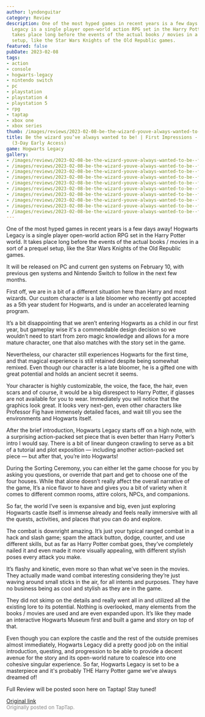 ```yaml
---
author: lyndonguitar
category: Review
description: One of the most hyped games in recent years is a few days away! Hogwarts
  Legacy is a single player open-world action RPG set in the Harry Potter world. It
  takes place long before the events of the actual books / movies in a sort of a prequel
  setup, like the Star Wars Knights of the Old Republic games.
featured: false
pubDate: 2023-02-08
tags:
- action
- console
- hogwarts-legacy
- nintendo switch
- pc
- playstation
- playstation 4
- playstation 5
- rpg
- taptap
- xbox one
- xbox series
thumb: /images/reviews/2023-02-08-be-the-wizard-youve-always-wanted-to-be--first-impressions---hogwarts-legacy-3-day-early--0.avif
title: Be the wizard you’ve always wanted to be! | First Impressions - Hogwarts Legacy
  (3-Day Early Access)
game: Hogwarts Legacy
gallery:
- /images/reviews/2023-02-08-be-the-wizard-youve-always-wanted-to-be--first-impressions---hogwarts-legacy-3-day-early--0.avif
- /images/reviews/2023-02-08-be-the-wizard-youve-always-wanted-to-be--first-impressions---hogwarts-legacy-3-day-early--1.avif
- /images/reviews/2023-02-08-be-the-wizard-youve-always-wanted-to-be--first-impressions---hogwarts-legacy-3-day-early--2.avif
- /images/reviews/2023-02-08-be-the-wizard-youve-always-wanted-to-be--first-impressions---hogwarts-legacy-3-day-early--3.avif
- /images/reviews/2023-02-08-be-the-wizard-youve-always-wanted-to-be--first-impressions---hogwarts-legacy-3-day-early--4.avif
- /images/reviews/2023-02-08-be-the-wizard-youve-always-wanted-to-be--first-impressions---hogwarts-legacy-3-day-early--5.avif
- /images/reviews/2023-02-08-be-the-wizard-youve-always-wanted-to-be--first-impressions---hogwarts-legacy-3-day-early--6.avif
- /images/reviews/2023-02-08-be-the-wizard-youve-always-wanted-to-be--first-impressions---hogwarts-legacy-3-day-early--7.avif
- /images/reviews/2023-02-08-be-the-wizard-youve-always-wanted-to-be--first-impressions---hogwarts-legacy-3-day-early--8.avif
- /images/reviews/2023-02-08-be-the-wizard-youve-always-wanted-to-be--first-impressions---hogwarts-legacy-3-day-early--9.avif
---
```

One of the most hyped games in recent years is a few days away! Hogwarts Legacy is a single player open-world action RPG set in the Harry Potter world. It takes place long before the events of the actual books / movies in a sort of a prequel setup, like the Star Wars Knights of the Old Republic games.

It will be released on PC and current gen systems on February 10, with previous gen systems and Nintendo Switch to follow in the next few months.

First off, we are in a bit of a different situation here than Harry and most wizards. Our custom character is a late bloomer who recently got accepted as a 5th year student for Hogwarts, and is under an accelerated learning program.

It’s a bit disappointing that we aren’t entering Hogwarts as a child in our first year, but gameplay wise it's a commendable design decision so we wouldn’t need to start from zero magic knowledge and allows for a more mature character, one that also matches with the story set in the game.

Nevertheless, our character still experiences Hogwarts for the first time, and that magical experience is still retained despite being somewhat remixed. Even though our character is a late bloomer, he is a gifted one with great potential and holds an ancient secret it seems.

Your character is highly customizable, the voice, the face, the hair, even scars and of course, it would be a big disrespect to Harry Potter, if glasses are not available for you to wear. Immediately you will notice that the graphics look great. It looks very next-gen, even other characters like Professor Fig have immensely detailed faces, and wait till you see the environments and Hogwarts itself.

After the brief introduction, Hogwarts Legacy starts off on a high note, with a surprising action-packed set piece that is even better than Harry Potter’s intro I would say. There is a bit of linear dungeon crawling to serve as a bit of a tutorial and plot exposition — including another action-packed set piece — but after that, you’re into Hogwarts!

During the Sorting Ceremony, you can either let the game choose for you by asking you questions, or override that part and get to choose one of the four houses. While that alone doesn’t really affect the overall narrative of the game, It’s a nice flavor to have and gives you a bit of variety when it comes to different common rooms, attire colors, NPCs, and companions.

So far, the world I’ve seen is expansive and big, even just exploring Hogwarts castle itself is immense already and feels really immersive with all the quests, activities, and places that you can do and explore.

The combat is downright amazing. It’s just your typical ranged combat in a hack and slash game; spam the attack button, dodge, counter, and use different skills, but as far as Harry Potter combat goes, they’ve completely nailed it and even made it more visually appealing, with different stylish poses every attack you make.

It’s flashy and kinetic, even more so than what we've seen in the movies. They actually made wand combat interesting considering they’re just waving around small sticks in the air, for all intents and purposes. They have no business being as cool and stylish as they are in the game.

They did not skimp on the details and really went all in and utilized all the existing lore to its potential. Nothing is overlooked, many elements from the books / movies are used and are even expanded upon. It’s like they made an interactive Hogwarts Museum first and built a game and story on top of that.

Even though you can explore the castle and the rest of the outside premises almost immediately, Hogwarts Legacy did a pretty good job on the initial introduction, questing, and progression to be able to provide a decent avenue for the story and its open-world nature to coalesce into one cohesive singular experience. So far, Hogwarts Legacy is set to be a masterpiece and it's probably THE Harry Potter game we’ve always dreamed of!

Full Review will be posted soon here on Taptap! Stay tuned!

[Original link](https://www.taptap.io/post/4478983)<br><span style="font-size: 0.95em; color: #888;">Originally posted on TapTap.</span>